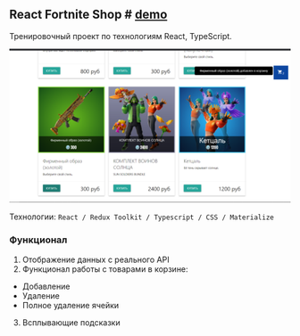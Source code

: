 ## React Fortnite Shop # [demo](https://vansalivan.github.io/React__SHOP/)
Тренировочный проект по технологиям React, TypeScript.

![Screenshot](example.png)

Технологии: `React / Redux Toolkit / Typescript / CSS / Materialize`

### Функционал
1) Отображение данных с реального API
2) Функционал работы с товарами в корзине:
  - Добавление
  - Удаление
  - Полное удаление ячейки
3) Всплывающие подсказки
